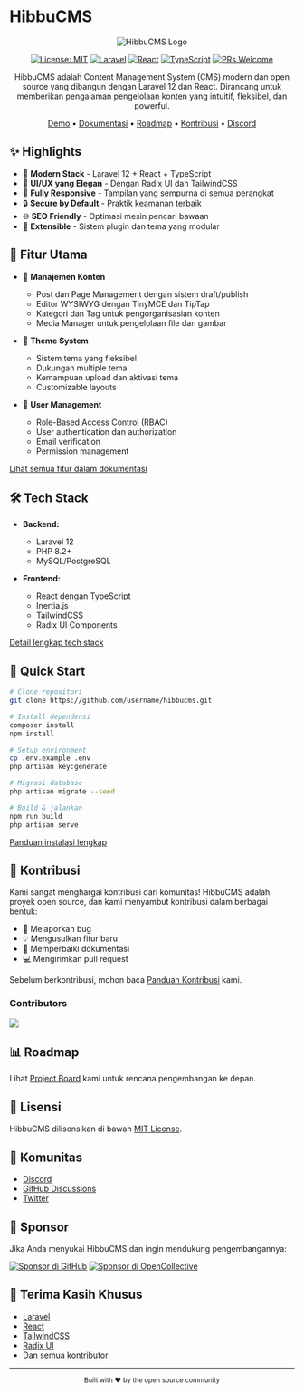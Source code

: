 # HibbuCMS

<div align="center">

![HibbuCMS Logo](path/to/logo.png)

[![License: MIT](https://img.shields.io/badge/License-MIT-yellow.svg)](https://opensource.org/licenses/MIT)
[![Laravel](https://img.shields.io/badge/Laravel-12.0-FF2D20?logo=laravel)](https://laravel.com)
[![React](https://img.shields.io/badge/React-19.0-61DAFB?logo=react)](https://reactjs.org)
[![TypeScript](https://img.shields.io/badge/TypeScript-5.7-3178C6?logo=typescript)](https://www.typescriptlang.org)
[![PRs Welcome](https://img.shields.io/badge/PRs-welcome-brightgreen.svg)](http://makeapullrequest.com)

HibbuCMS adalah Content Management System (CMS) modern dan open source yang dibangun dengan Laravel 12 dan React. Dirancang untuk memberikan pengalaman pengelolaan konten yang intuitif, fleksibel, dan powerful.

[Demo](https://demo.hibbucms.com) • [Dokumentasi](https://docs.hibbucms.com) • [Roadmap](https://github.com/username/hibbucms/projects) • [Kontribusi](#-kontribusi) • [Discord](https://discord.gg/hibbucms)

</div>

## ✨ Highlights

- 🚀 **Modern Stack** - Laravel 12 + React + TypeScript
- 🎨 **UI/UX yang Elegan** - Dengan Radix UI dan TailwindCSS
- 📱 **Fully Responsive** - Tampilan yang sempurna di semua perangkat
- 🔒 **Secure by Default** - Praktik keamanan terbaik
- 🌐 **SEO Friendly** - Optimasi mesin pencari bawaan
- 🔌 **Extensible** - Sistem plugin dan tema yang modular

## 🎯 Fitur Utama

- 📝 **Manajemen Konten**
  - Post dan Page Management dengan sistem draft/publish
  - Editor WYSIWYG dengan TinyMCE dan TipTap
  - Kategori dan Tag untuk pengorganisasian konten
  - Media Manager untuk pengelolaan file dan gambar

- 🎨 **Theme System**
  - Sistem tema yang fleksibel
  - Dukungan multiple tema
  - Kemampuan upload dan aktivasi tema
  - Customizable layouts

- 👥 **User Management**
  - Role-Based Access Control (RBAC)
  - User authentication dan authorization
  - Email verification
  - Permission management

[Lihat semua fitur dalam dokumentasi](https://docs.hibbucms.com/features)

## 🛠️ Tech Stack

- **Backend:**
  - Laravel 12
  - PHP 8.2+
  - MySQL/PostgreSQL

- **Frontend:**
  - React dengan TypeScript
  - Inertia.js
  - TailwindCSS
  - Radix UI Components

[Detail lengkap tech stack](https://docs.hibbucms.com/tech-stack)

## 🚀 Quick Start

```bash
# Clone repositori
git clone https://github.com/username/hibbucms.git

# Install dependensi
composer install
npm install

# Setup environment
cp .env.example .env
php artisan key:generate

# Migrasi database
php artisan migrate --seed

# Build & jalankan
npm run build
php artisan serve
```

[Panduan instalasi lengkap](https://docs.hibbucms.com/installation)

## 🤝 Kontribusi

Kami sangat menghargai kontribusi dari komunitas! HibbuCMS adalah proyek open source, dan kami menyambut kontribusi dalam berbagai bentuk:

- 🐛 Melaporkan bug
- 💡 Mengusulkan fitur baru
- 📝 Memperbaiki dokumentasi
- 💻 Mengirimkan pull request

Sebelum berkontribusi, mohon baca [Panduan Kontribusi](CONTRIBUTING.md) kami.

### Contributors

<a href="https://github.com/username/hibbucms/graphs/contributors">
  <img src="https://contrib.rocks/image?repo=username/hibbucms" />
</a>

## 📊 Roadmap

Lihat [Project Board](https://github.com/username/hibbucms/projects) kami untuk rencana pengembangan ke depan.

## 📜 Lisensi

HibbuCMS dilisensikan di bawah [MIT License](LICENSE).

## 💬 Komunitas

- [Discord](https://discord.gg/hibbucms)
- [GitHub Discussions](https://github.com/username/hibbucms/discussions)
- [Twitter](https://twitter.com/hibbucms)

## 🌟 Sponsor

Jika Anda menyukai HibbuCMS dan ingin mendukung pengembangannya:

[![Sponsor di GitHub](https://img.shields.io/badge/Sponsor-GitHub-ea4aaa?logo=github-sponsors)](https://github.com/sponsors/username)
[![Sponsor di OpenCollective](https://img.shields.io/badge/Sponsor-OpenCollective-7FADF2?logo=open-collective)](https://opencollective.com/hibbucms)

## 🙏 Terima Kasih Khusus

- [Laravel](https://laravel.com)
- [React](https://reactjs.org)
- [TailwindCSS](https://tailwindcss.com)
- [Radix UI](https://www.radix-ui.com)
- [Dan semua kontributor](https://github.com/username/hibbucms/graphs/contributors)

---

<div align="center">
  <sub>Built with ❤️ by the open source community</sub>
</div>